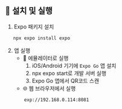 ## 🚀 설치 및 실행
1. Expo 패키지 설치
```bash
   npx expo install expo
```
2. 앱 실행
   - 📱 에뮬레이터로 실행
      1. iOS/Android 기기에 `Expo Go` 앱 설치
      2. npx expo start로 개발 서버 실행
      3. Expo Go 앱에서 QR코드 스캔  
   - 🌐 웹 브라우저에서 실행
```bash
       exp://192.168.0.114:8081
```
